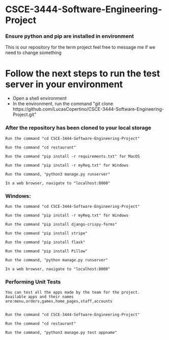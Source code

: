# CSCE-3444-Software-Engineering-Project
<h3>Ensure python and pip are installed in environment</h3>
This is our repository for the term project feel free to message me if we need to change something
<h1> Follow the next steps to run the test server in your environment</h1>
<ul>
	<li>Open a shell environment</li>	
	<li>In the environment, run the command "git clone https://github.com/LucasCopertino/CSCE-3444-Software-Engineering-Project.git"</li>
</ul>

<h3>After the repository has been cloned to your local storage</h3>
	
	Run the command "cd CSCE-3444-Software-Engineering-Project"
	
	Run the command "cd restaurant"
	
	Run the command "pip install -r requirements.txt" for MacOS
	
	Run the command "pip install -r myReq.txt" for Windows

	Run the command, "python3 manage.py runserver"
	
	In a web browser, navigate to "localhost:8000"
	
<h3>Windows:</h3>
	
	Run the command "cd CSCE-3444-Software-Engineering-Project"
	
	Run the command "pip install -r myReq.txt" for Windows
	
	Run the command "pip install django-crispy-forms"
	
	Run the command "pip install stripe"
	
	Run the command "pip install flask"
	
	Run the command "pip install Pillow"

	Run the command, "python manage.py runserver"
	
	In a web browser, navigate to "localhost:8000"


<h3>Performing Unit Tests</h3>



	You can test all the apps made by the team for the project. 
	Available apps and their names are:menu,orders,games,home_pages,staff,accounts
	
	
	Run the command "cd CSCE-3444-Software-Engineering-Project"
	
	Run the command "cd restaurant"
	
	Run the command, "python3 manage.py test appname"
